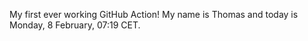 My first ever working GitHub Action!
My name is Thomas and today is Monday, 8 February, 07:19 CET. 

